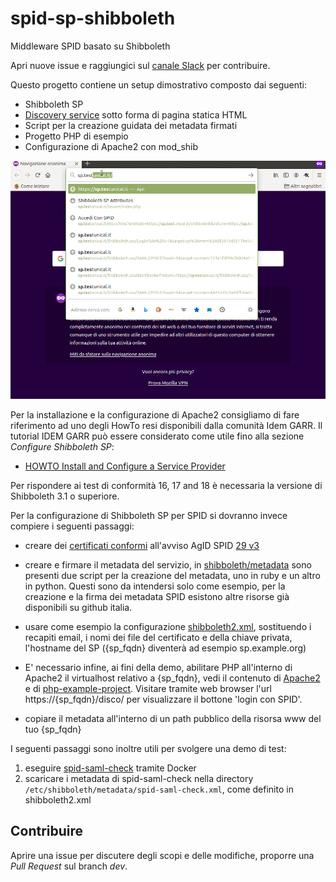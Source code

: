 # spid-sp-shibboleth
Middleware SPID basato su Shibboleth

Apri nuove issue e raggiungici sul [canale Slack](https://developersitalia.slack.com/archives/C73R3UQE8) per contribuire.

Questo progetto contiene un setup dimostrativo composto dai seguenti:

- Shibboleth SP
- [Discovery service](https://docs.oasis-open.org/security/saml/Post2.0/sstc-saml-idp-discovery.pdf) sotto forma di pagina statica HTML
- Script per la creazione guidata dei metadata firmati
- Progetto PHP di esempio
- Configurazione di Apache2 con mod_shib

![big picture](gallery/demo.gif)

Per la installazione e la configurazione di Apache2 consigliamo di fare
riferimento ad uno degli HowTo resi disponibili dalla comunità Idem GARR.
Il tutorial IDEM GARR può essere considerato come utile fino alla sezione
_Configure Shibboleth SP_:

 - [HOWTO Install and Configure a Service Provider](https://github.com/ConsortiumGARR/idem-tutorials#howto-install-and-configure-a-service-provider)

Per rispondere ai test di conformità 16, 17 and 18 è necessaria la versione di Shibboleth 3.1 o superiore.

Per la configurazione di Shibboleth SP per SPID si dovranno invece compiere i seguenti passaggi:

- creare dei [certificati conformi](https://github.com/italia/spid-compliant-certificates) all'avviso AgID SPID [29 v3](https://www.agid.gov.it/sites/default/files/repository_files/spid-avviso-n29v3-specifiche_sp_pubblici_e_privati.pdf)

- creare e firmare il metadata del servizio, in [shibboleth/metadata](shibboleth/metadata) sono
  presenti due script per la creazione del metadata, uno in ruby e un altro in python.
  Questi sono da intendersi solo come esempio, per la creazione e la firma dei metadata SPID esistono altre risorse
  già disponibili su github italia.

- usare come esempio la configurazione
  [shibboleth2.xml](shibboleth/shibboleth2.xml), sostituendo i
  recapiti email, i nomi dei file del certificato e della chiave privata, l'hostname
  del SP ({sp_fqdn} diventerà ad esempio sp.example.org)

- E' necessario infine, ai fini della demo, abilitare PHP all'interno di Apache2 il virtualhost
  relativo a {sp_fqdn}, vedi il contenuto di [Apache2](Apache2/) e di [php-example-project](php-example-project/). 
  Visitare tramite web browser l'url https://{sp_fqdn}/disco/ per visualizzare il bottone 'login con SPID'.

- copiare il metadata all'interno di un path pubblico della risorsa www del tuo {sp_fqdn}

I seguenti passaggi sono inoltre utili per svolgere una demo di test:

1. eseguire [spid-saml-check](https://github.com/italia/spid-saml-check) tramite Docker
2. scaricare i metadata di spid-saml-check nella directory `/etc/shibboleth/metadata/spid-saml-check.xml`, come definito in shibboleth2.xml


## Contribuire

Aprire una issue per discutere degli scopi e delle modifiche, proporre una _Pull Request_ sul branch _dev_.
